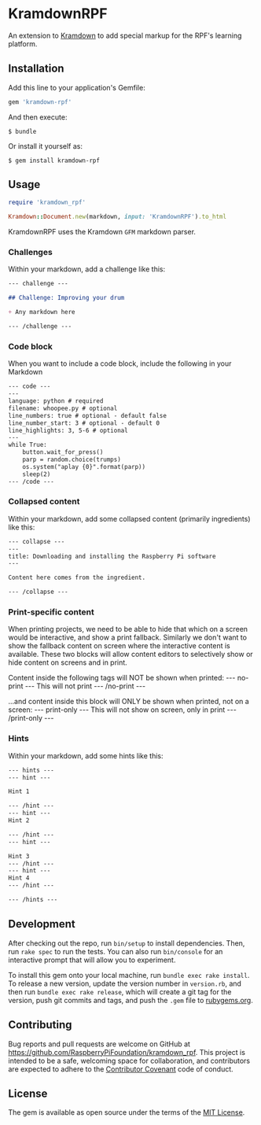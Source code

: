 # KramdownRPF

An extension to [Kramdown](https://kramdown.gettalong.org/) to add special markup for the RPF's learning platform.


## Installation

Add this line to your application's Gemfile:

```ruby
gem 'kramdown-rpf'
```

And then execute:

    $ bundle

Or install it yourself as:

    $ gem install kramdown-rpf

## Usage

``` ruby
require 'kramdown_rpf'

Kramdown::Document.new(markdown, input: 'KramdownRPF').to_html
```

KramdownRPF uses the Kramdown `GFM` markdown parser.

### Challenges

Within your markdown, add a challenge like this:
``` markdown
--- challenge ---

## Challenge: Improving your drum

+ Any markdown here

--- /challenge ---

```

### Code block

When you want to include a code block, include the following in your Markdown

``` markdown
--- code ---
---
language: python # required
filename: whoopee.py # optional
line_numbers: true # optional - default false
line_number_start: 3 # optional - default 0
line_highlights: 3, 5-6 # optional
---
while True:
    button.wait_for_press()
    parp = random.choice(trumps)
    os.system("aplay {0}".format(parp))
    sleep(2)
--- /code ---
```

### Collapsed content

Within your markdown, add some collapsed content (primarily ingredients) like this:
``` markdown
--- collapse ---
---
title: Downloading and installing the Raspberry Pi software
---

Content here comes from the ingredient.

--- /collapse ---
```

### Print-specific content

When printing projects, we need to be able to hide that which on a screen would be interactive, and show a print fallback. Similarly we don't want to show the fallback content on screen where the interactive content is available. These two blocks will allow content editors to selectively show or hide content on screens and in print.

Content inside the following tags will NOT be shown when printed:
--- no-print ---
  This will not print
--- /no-print ---

...and content inside this block will ONLY be shown when printed, not on a screen:
--- print-only ---
  This will not show on screen, only in print
--- /print-only ---

### Hints

Within your markdown, add some hints like this:
``` markdown
--- hints ---
--- hint ---

Hint 1

--- /hint ---
--- hint ---
Hint 2

--- /hint ---
--- hint ---

Hint 3
--- /hint ---
--- hint ---
Hint 4
--- /hint ---

--- /hints ---
```

## Development

After checking out the repo, run `bin/setup` to install dependencies. Then, run `rake spec` to run the tests. You can also run `bin/console` for an interactive prompt that will allow you to experiment.

To install this gem onto your local machine, run `bundle exec rake install`. To release a new version, update the version number in `version.rb`, and then run `bundle exec rake release`, which will create a git tag for the version, push git commits and tags, and push the `.gem` file to [rubygems.org](https://rubygems.org).

## Contributing

Bug reports and pull requests are welcome on GitHub at https://github.com/RaspberryPiFoundation/kramdown_rpf. This project is intended to be a safe, welcoming space for collaboration, and contributors are expected to adhere to the [Contributor Covenant](http://contributor-covenant.org) code of conduct.

## License

The gem is available as open source under the terms of the [MIT License](http://opensource.org/licenses/MIT).
